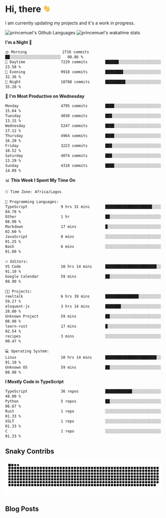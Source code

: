 # Hi, there <img src='/assets/wave.gif' alt='Just saying hello' width='24' height='24' />

<!--
**princemuel/princemuel** is a ✨ _special_ ✨ repository because its `README.md` (this file) appears on your GitHub profile.

Here are some ideas to get you started:

- 🔭 I’m currently working on ...
- 🌱 I’m currently learning ...
- 👯 I’m looking to collaborate on ...
- 🤔 I’m looking for help with ...
- 💬 Ask me about ...
- 📫 How to reach me: ...
- 😄 Pronouns: ...
- ⚡ Fun fact: ...
-->

I am currently updating my projects and it's a work in progress.

![princemuel's Github Languages](https://github-readme-stats.vercel.app/api/top-langs/?username=princemuel&text_color=586069&layout=compact&hide_border=true&title_color=0366d6&count_private=true&include_all_commits=true&theme=tokyonight&show_icons=true)
![princemuel's wakatime stats](https://github-readme-stats.vercel.app/api/wakatime?username=princemuel&text_color=586069&layout=compact&hide_border=true&title_color=0366d6&count_private=true&include_all_commits=true&theme=tokyonight&show_icons=true)

<!--START_SECTION:waka-->
**I'm a Night 🦉** 

```text
🌞 Morning                2716 commits        ██░░░░░░░░░░░░░░░░░░░░░░░   08.86 % 
🌆 Daytime                7229 commits        ██████░░░░░░░░░░░░░░░░░░░   23.58 % 
🌃 Evening                9918 commits        ████████░░░░░░░░░░░░░░░░░   32.36 % 
🌙 Night                  10788 commits       █████████░░░░░░░░░░░░░░░░   35.20 % 
```
📅 **I'm Most Productive on Wednesday** 

```text
Monday                   4795 commits        ████░░░░░░░░░░░░░░░░░░░░░   15.64 % 
Tuesday                  4030 commits        ███░░░░░░░░░░░░░░░░░░░░░░   13.15 % 
Wednesday                5247 commits        ████░░░░░░░░░░░░░░░░░░░░░   17.12 % 
Thursday                 4964 commits        ████░░░░░░░░░░░░░░░░░░░░░   16.20 % 
Friday                   3223 commits        ███░░░░░░░░░░░░░░░░░░░░░░   10.52 % 
Saturday                 4074 commits        ███░░░░░░░░░░░░░░░░░░░░░░   13.29 % 
Sunday                   4318 commits        ████░░░░░░░░░░░░░░░░░░░░░   14.09 % 
```


📊 **This Week I Spent My Time On** 

```text
🕑︎ Time Zone: Africa/Lagos

💬 Programming Languages: 
TypeScript               9 hrs 31 mins       █████████████████████░░░░   84.78 % 
Other                    1 hr                ██░░░░░░░░░░░░░░░░░░░░░░░   08.90 % 
Markdown                 17 mins             █░░░░░░░░░░░░░░░░░░░░░░░░   02.60 % 
JavaScript               8 mins              ░░░░░░░░░░░░░░░░░░░░░░░░░   01.25 % 
Bash                     6 mins              ░░░░░░░░░░░░░░░░░░░░░░░░░   01.00 % 

🔥 Editors: 
VS Code                  10 hrs 14 mins      ███████████████████████░░   91.10 % 
Google Calendar          59 mins             ██░░░░░░░░░░░░░░░░░░░░░░░   08.90 % 

🐱‍💻 Projects: 
reeltalk                 6 hrs 39 mins       ███████████████░░░░░░░░░░   59.27 % 
eloquent-js              3 hrs 14 mins       ███████░░░░░░░░░░░░░░░░░░   28.80 % 
Unknown Project          59 mins             ██░░░░░░░░░░░░░░░░░░░░░░░   08.90 % 
learn-rust               17 mins             █░░░░░░░░░░░░░░░░░░░░░░░░   02.54 % 
recipes                  3 mins              ░░░░░░░░░░░░░░░░░░░░░░░░░   00.47 % 

💻 Operating System: 
Linux                    10 hrs 14 mins      ███████████████████████░░   91.10 % 
Unknown OS               59 mins             ██░░░░░░░░░░░░░░░░░░░░░░░   08.90 % 
```

**I Mostly Code in TypeScript** 

```text
TypeScript               36 repos            ████████████░░░░░░░░░░░░░   48.00 % 
Python                   5 repos             ██░░░░░░░░░░░░░░░░░░░░░░░   06.67 % 
Rust                     1 repo              ░░░░░░░░░░░░░░░░░░░░░░░░░   01.33 % 
XSLT                     1 repo              ░░░░░░░░░░░░░░░░░░░░░░░░░   01.33 % 
C                        1 repo              ░░░░░░░░░░░░░░░░░░░░░░░░░   01.33 % 
```




<!--END_SECTION:waka-->

## Snaky Contribs

<img src='/assets/github-snake-dark.svg' alt='Snaky Contributions' />

## Blog Posts

<!-- BLOG-POST-LIST:START -->
<!-- BLOG-POST-LIST:END -->
